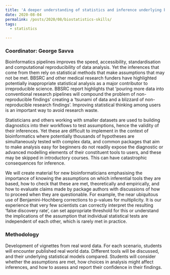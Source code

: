 ```yaml
---
title: 'A deeper understanding of statistics and inference underlying bioinformatic tools'
date: 2020-08-04
permalink: /posts/2020/08/biostatistics-skills/
tags:
  - statistics

---
```


### Coordinator: George Savva

Bioinformatics pipelines improves the speed, accessibility, standardisation and computational reproducibility of data analysis.  Yet the inferences that come from them rely on statistical methods that make assumptions that may not be met.  BBSRC and other medical research funders have highlighted potentially inappropriate statistical analysis as a major contributor to irreproducible science.  BBSRC report highlights that ‘pouring more data into conventional research pipelines will compound the problem of non-reproducible findings’ creating a ‘tsunami of data and a blizzard of non-reproducible research findings’.  Improving statistical thinking among users is an important way to avoid research waste.

Statisticians and others working with smaller datasets are used to building diagnostics into their workflows to test assumptions, hence the validity of their inferences. Yet these are difficult to implement in the context of bioinformatics where potentially thousands of hypotheses are simultaneously tested with complex data, and common packages that aim to make analysis easy for beginners do not readily expose the diagnostic or advanced modelling elements of their constituent tools to users, and these may be skipped in introductory courses.  This can have catastrophic consequences for inference.

We will create material for new bioinformaticians emphasising the importance of knowing the assumptions on which inferential tools they are based, how to check that these are met, theoretically and empirically, and how to evaluate claims made by package authors with discussions of how to proceed when they are questionable.
For example, the near ubiquitous use of Benjamini-Hochberg corrections to p-values for multiplicity.  It is our experience that very few scientists can correctly interpret the resulting ‘false discovery rate’, can set appropriate threshold for this or understand the implications of the assumption that individual statistical tests are independent of each other, which is rarely met in practice.

### Methodology
Development of vignettes from real word data.  For each scenario, students will encounter published real world data.  Different tools will be discussed, and their underlying statistical models compared.  Students will consider whether the assumptions are met, how choices in analysis might affect inferences, and how to assess and report their confidence in their findings.
